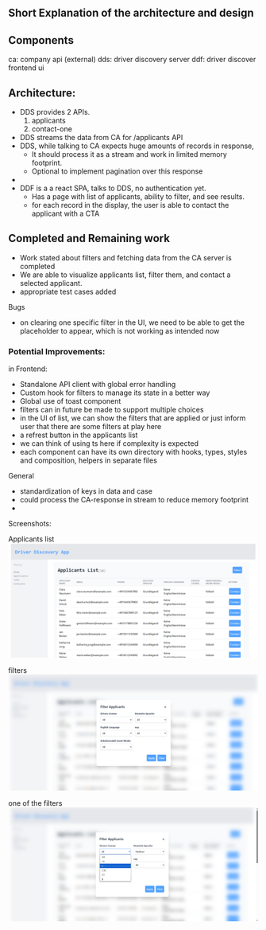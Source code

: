 ## Short Explanation of the architecture and design

## Components
ca: company api (external)
dds: driver discovery server
ddf: driver discover frontend ui

## Architecture:

- DDS provides 2 APIs.
    1. applicants
    2. contact-one
- DDS streams the data from CA for /applicants API
- DDS, while talking to CA expects huge amounts of records in response, 
    - It should process it as a stream and work in limited memory footprint.
    - Optional to implement pagination over this response
- 
- DDF is a a react SPA, talks to DDS, no authentication yet.
    - Has a page with list of applicants, ability to filter, and see results.
    - for each record in the display, the user is able to contact the applicant with a CTA

## Completed and Remaining work

- Work stated about filters and fetching data from the CA server is completed
- We are able to visualize applicants list, filter them, and contact a selected applicant.
- appropriate test cases added

 Bugs
- on clearing one specific filter in the UI, we need to be able to get the placeholder to appear, which is not working as intended now

### Potential Improvements:

in Frontend:

- Standalone API client with global error handling
- Custom hook for filters to manage its state in a better way
- Global use of toast component
- filters can in future be made to support multiple choices
- in the UI of list, we can show the filters that are applied or just inform user that there are some filters at play here
- a refrest button in the applicants list
- we can think of using ts here if complexity is expected
- each component can have its own directory with hooks, types, styles and composition, helpers in separate files


General
- standardization of keys in data and case
- could process the CA-response in stream to reduce memory footprint
-


Screenshots:

Applicants list
![applicants list](./work/ss1.PNG) 

filters
![applicants filters](./work/ss2.PNG)

one of the filters
![filters one dropdown](./work/ss3.PNG) 